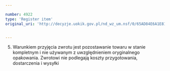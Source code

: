 ```yaml
---

number: 4922
type: 'Register item'
original_uri: 'http://decyzje.uokik.gov.pl/nd_wz_um.nsf/0/65AD84E6A1E812ACC1257B8D003E86EB?OpenDocument'


---
```


5. Warunkiem przyjęcia zwrotu jest pozostawanie towaru w stanie kompletnym i nie używanym z uwzględnieniem oryginalnego opakowania. Zwrotowi nie podlegają koszty przygotowania, dostarczenia i wysyłki
